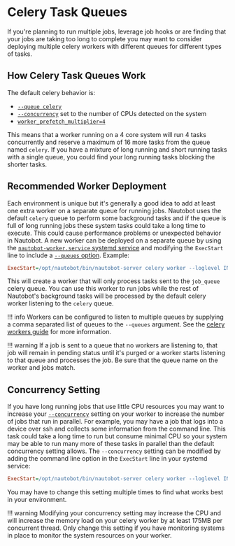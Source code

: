 # Celery Task Queues

If you're planning to run multiple jobs, leverage job hooks or are finding that your jobs are taking too long to complete you may want to consider deploying multiple celery workers with different queues for different types of tasks.

## How Celery Task Queues Work

The default celery behavior is:

- [`--queue celery`](https://docs.celeryq.dev/en/stable/reference/cli.html#cmdoption-celery-worker-Q)
- [`--concurrency`](https://docs.celeryq.dev/en/stable/reference/cli.html#cmdoption-celery-worker-c) set to the number of CPUs detected on the system
- [`worker_prefetch_multiplier=4`](https://docs.celeryq.dev/en/stable/userguide/configuration.html#std-setting-worker_prefetch_multiplier)

This means that a worker running on a 4 core system will run 4 tasks concurrently and reserve a maximum of 16 more tasks from the queue named `celery`. If you have a mixture of long running and short running tasks with a single queue, you could find your long running tasks blocking the shorter tasks.

## Recommended Worker Deployment

Each environment is unique but it's generally a good idea to add at least one extra worker on a separate queue for running jobs. Nautobot uses the default `celery` queue to perform some background tasks and if the queue is full of long running jobs these system tasks could take a long time to execute. This could cause performance problems or unexpected behavior in Nautobot. A new worker can be deployed on a separate queue by using the [`nautobot-worker.service` systemd service](../installation/services.md#celery-worker) and modifying the `ExecStart` line to include a [`--queues` option](https://docs.celeryq.dev/en/stable/reference/cli.html#cmdoption-celery-worker-Q). Example:

```ini
ExecStart=/opt/nautobot/bin/nautobot-server celery worker --loglevel INFO --pidfile /var/tmp/nautobot-worker-jobqueue.pid --queues job_queue
```

This will create a worker that will only process tasks sent to the `job_queue` celery queue. You can use this worker to run jobs while the rest of Nautobot's background tasks will be processed by the default celery worker listening to the `celery` queue.

!!! info
    Workers can be configured to listen to multiple queues by supplying a comma separated list of queues to the `--queues` argument. See the [celery workers guide](https://docs.celeryq.dev/en/stable/userguide/workers.html#queues) for more information.

!!! warning
    If a job is sent to a queue that no workers are listening to, that job will remain in pending status until it's purged or a worker starts listening to that queue and processes the job. Be sure that the queue name on the worker and jobs match.

## Concurrency Setting

If you have long running jobs that use little CPU resources you may want to increase your [`--concurrency`](https://docs.celeryq.dev/en/stable/reference/cli.html#cmdoption-celery-worker-c) setting on your worker to increase the number of jobs that run in parallel. For example, you may have a job that logs into a device over ssh and collects some information from the command line. This task could take a long time to run but consume minimal CPU so your system may be able to run many more of these tasks in parallel than the default concurrency setting allows. The `--concurrency` setting can be modified by adding the command line option in the `ExecStart` line in your systemd service:

```ini
ExecStart=/opt/nautobot/bin/nautobot-server celery worker --loglevel INFO --pidfile /var/tmp/nautobot-worker-jobqueue.pid --queues job_queue --concurrency 64
```

You may have to change this setting multiple times to find what works best in your environment.

!!! warning
    Modifying your concurrency setting may increase the CPU and will increase the memory load on your celery worker by at least 175MB per concurrent thread. Only change this setting if you have monitoring systems in place to monitor the system resources on your worker.
